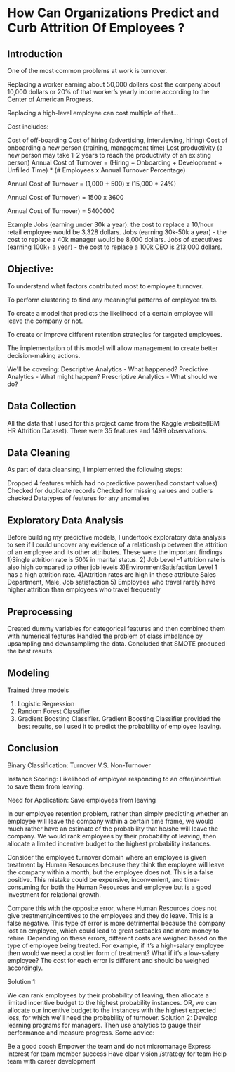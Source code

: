 # How Can Organizations Predict and Curb Attrition Of Employees ?
## Introduction
One of the most common problems at work is turnover.

Replacing a worker earning about 50,000 dollars cost the company about 10,000 dollars or 20% of that worker’s yearly income according to the Center of American Progress.

Replacing a high-level employee can cost multiple of that...

Cost includes:

Cost of off-boarding
Cost of hiring (advertising, interviewing, hiring)
Cost of onboarding a new person (training, management time)
Lost productivity (a new person may take 1-2 years to reach the productivity of an existing person)
Annual Cost of Turnover = (Hiring + Onboarding + Development + Unfilled Time) * (# Employees x Annual Turnover Percentage)

Annual Cost of Turnover = (1,000 + 500) x (15,000 * 24%)

Annual Cost of Turnover) = 1500 x 3600

Annual Cost of Turnover) = 5400000

Example
Jobs (earning under 30k a year): the cost to replace a 10/hour retail employee would be 3,328 dollars.
Jobs (earning 30k-50k a year) - the cost to replace a 40k manager would be 8,000 dollars.
Jobs of executives (earning 100k+ a year) - the cost to replace a 100k CEO is 213,000 dollars.

## Objective:
To understand what factors contributed most to employee turnover.

To perform clustering to find any meaningful patterns of employee traits.

To create a model that predicts the likelihood of a certain employee will leave the company or not.

To create or improve different retention strategies for targeted employees.

The implementation of this model will allow management to create better decision-making actions.

We'll be covering:
Descriptive Analytics - What happened?
Predictive Analytics - What might happen?
Prescriptive Analytics - What should we do?

## Data Collection
All the data that I used for this project came from the Kaggle website(IBM HR Attrition Dataset). There were 35 features and 1499 observations. 
## Data Cleaning
As part of data cleansing, I implemented the following steps:

Dropped 4 features which had no predictive power(had constant values)
Checked for duplicate records
Checked for missing values and outliers
checked Datatypes of features for any anomalies
## Exploratory Data Analysis
Before building my predictive models, I undertook exploratory data analysis to see if I could uncover any evidence of a relationship between the attrition of an employee and its other attributes. These were the important findings
1)Single attrition rate is 50% in marital status.
2) Job Level -1 attrition rate is also high compared to other job levels
3)EnvironmentSatisfaction Level 1 has a high attrition rate.
4)Attrition rates are high in these attribute Sales Department, Male, Job satisfaction 
5) Employees who travel rarely have  higher attrition than employees who travel frequently
## Preprocessing
Created dummy variables for categorical features and then combined them with numerical features
Handled the problem of class imbalance by upsampling and downsamplimg the data. Concluded that SMOTE produced the best results.
## Modeling
Trained three models 
1) Logistic Regression
2) Random Forest Classifier
3) Gradient Boosting Classifier. 
Gradient Boosting Classifier provided the best results, so I used it to  predict the probability of employee leaving.
## Conclusion
Binary Classification: Turnover V.S. Non-Turnover

Instance Scoring: Likelihood of employee responding to an offer/incentive to save them from leaving.

Need for Application: Save employees from leaving

In our employee retention problem, rather than simply predicting whether an employee will leave the company within a certain time frame, we would much rather have an estimate of the probability that he/she will leave the company. We would rank employees by their probability of leaving, then allocate a limited incentive budget to the highest probability instances.

Consider the employee turnover domain where an employee is given treatment by Human Resources because they think the employee will leave the company within a month, but the employee  does not. This is a false positive. This mistake could be expensive, inconvenient, and time-consuming for both the Human Resources and employee but is a good investment for relational growth.

Compare this with the opposite error, where Human Resources does not give treatment/incentives to the employees and they do leave. This is a false negative. This type of error is more detrimental because the company lost an employee, which could lead to great setbacks and more money to rehire. Depending on these errors, different costs are weighed based on the type of employee being treated. For example, if it’s a high-salary employee then would we need a costlier form of treatment? What if it’s a low-salary employee? The cost for each error is different and should be weighed accordingly.

Solution 1:

We can rank employees by their probability of leaving, then allocate a limited incentive budget to the highest probability instances. OR, we can allocate our incentive budget to the instances with the highest expected loss, for which we'll need the probability of turnover. Solution 2: Develop learning programs for managers. Then use analytics to gauge their performance and measure progress. Some advice:

Be a good coach Empower the team and do not micromanage Express interest for team member success Have clear vision /strategy for team Help team with career development
